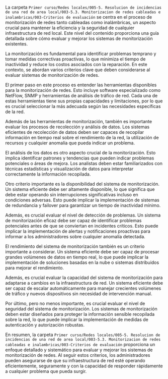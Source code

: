 La carpeta `Primer curso/Redes locales/005-5. Resolucion de incidencias de una red de area local/003-5.3. Monitorizacion de redes cableadas e inalambricas/003-Criterios de evaluación` se centra en el proceso de monitorización de redes tanto cableadas como inalámbricas, un aspecto crucial para mantener la eficiencia y la seguridad de cualquier infraestructura de red local. Este nivel del contenido proporciona una guía detallada sobre cómo evaluar y mejorar los sistemas de monitorización existentes.

La monitorización es fundamental para identificar problemas temprano y tomar medidas correctivas proactivas, lo que minimiza el tiempo de inactividad y reduce los costos asociados con la reparación. En este contexto, se abordan varios criterios clave que deben considerarse al evaluar sistemas de monitorización de redes.

El primer paso en este proceso es entender las herramientas disponibles para la monitorización de redes. Esto incluye software especializado como NetFlow, SNMP y herramientas de análisis de tráfico de red. Cada una de estas herramientas tiene sus propias capacidades y limitaciones, por lo que es crucial seleccionar la más adecuada según las necesidades específicas de la red.

Además de las herramientas de monitorización, también es importante evaluar los procesos de recolección y análisis de datos. Los sistemas eficientes de recolección de datos deben ser capaces de recopilar información en tiempo real sobre el rendimiento de la red, la utilización de recursos y cualquier anomalía que pueda indicar un problema.

El análisis de los datos es otro aspecto crucial de la monitorización. Esto implica identificar patrones y tendencias que pueden indicar problemas potenciales o áreas de mejora. Los analistas deben estar familiarizados con técnicas estadísticas y visualización de datos para interpretar correctamente la información recopilada.

Otro criterio importante es la disponibilidad del sistema de monitorización. Un sistema eficiente debe ser altamente disponible, lo que significa que debe estar operando sin interrupciones significativas incluso en condiciones adversas. Esto puede implicar la implementación de sistemas de redundancia y failover para garantizar un tiempo de inactividad mínimo.

Además, es crucial evaluar el nivel de detección de problemas. Un sistema de monitorización eficaz debe ser capaz de identificar problemas potenciales antes de que se conviertan en incidentes críticos. Esto puede implicar la implementación de alertas y notificaciones proactivas para informar a los administradores sobre cualquier anomalía detectada.

El rendimiento del sistema de monitorización también es un criterio importante a considerar. Un sistema eficiente debe ser capaz de procesar grandes volúmenes de datos en tiempo real, lo que puede implicar la implementación de soluciones basadas en la nube o sistemas distribuidos para mejorar el rendimiento.

Además, es crucial evaluar la capacidad del sistema de monitorización para adaptarse a cambios en la infraestructura de red. Un sistema eficiente debe ser capaz de escalar automáticamente para manejar crecientes volúmenes de tráfico y nuevos dispositivos sin necesidad de intervención manual.

Por último, pero no menos importante, es crucial evaluar el nivel de seguridad del sistema de monitorización. Los sistemas de monitorización deben estar diseñados para proteger la información sensible recopilada sobre la red, lo que puede implicar la implementación de medidas de autenticación y autorización robustas.

En resumen, la carpeta `Primer curso/Redes locales/005-5. Resolucion de incidencias de una red de area local/003-5.3. Monitorizacion de redes cableadas e inalambricas/003-Criterios de evaluación` proporciona un enfoque detallado y sistemático para evaluar y mejorar los sistemas de monitorización de redes. Al seguir estos criterios, los administradores pueden asegurarse de que su infraestructura de red esté operando eficientemente, seguramente y con la capacidad de responder rápidamente a cualquier problema que pueda surgir.
